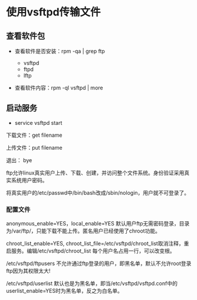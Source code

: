 # 使用vsftpd传输文件

## 查看软件包

- 查看软件是否安装：rpm -qa | grep ftp
  - vsftpd
  - ftpd
  - lftp

- 查看软件内容：rpm -ql vsftpd | more

## 启动服务

- service vsftpd start

下载文件：get filename

上传文件：put filename

退出： bye

ftp允许linux真实用户上传、下载、创建，并访问整个文件系统。身份验证采用真实系统用户密码。

将真实用户的/etc/passwd中/bin/bash改成/sbin/nologin，用户就不可登录了。

### 配置文件

anonymous_enable=YES，local_enable=YES 默认用户ftp无需密码登录，目录为/var/ftp/，只能下载不能上传。匿名用户已经使用了chroot功能。

chroot_list_enable=YES, chroot_list_file=/etc/vsftpd/chroot_list取消注释，重启服务。编辑/etc/vsftpd/chroot_list 每个用户名占用一行，可以改变根。

/etc/vsftpd/ftpusers 不允许通过ftp登录的用户，即黑名单，默认不允许root登录ftp因为其权限太大!

/etc/vsftpd/userlist 默认也是为黑名单，即当/etc/vsftpd/vsftpd.conf中的userlist_enable=YES时为黑名单，反之为白名单。